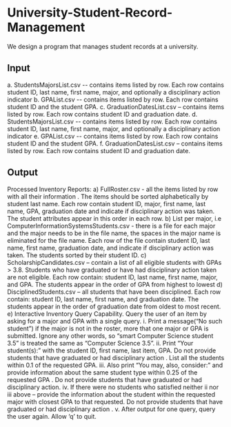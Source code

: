 # University-Student-Record-Management

We design a program that manages student records at a university.

## Input
a. StudentsMajorsList.csv -- contains items listed by row. Each row contains student ID, last name, first name, major, and optionally a disciplinary action indicator
b. GPAList.csv -- contains items listed by row. Each row contains student ID and the student GPA.
c. GraduationDatesList.csv – contains items listed by row. Each row contains student ID and graduation date.
d. StudentsMajorsList.csv -- contains items listed by row. Each row contains student ID, last name, first name, major, and optionally a disciplinary action indicator
e. GPAList.csv -- contains items listed by row. Each row contains student ID and the student GPA.
f. GraduationDatesList.csv – contains items listed by row. Each row contains student ID and graduation date.

## Output
Processed Inventory Reports:
a) FullRoster.csv - all the items listed by row with all their information . The items should be sorted alphabetically by student last name. Each row contain student ID, major, first name, last name, GPA, graduation date and indicate if disciplinary action was taken. The student attributes appear in this order in each row.
b) List per major, i.e ComputerInformationSystemsStudents.csv - there is a file for each major and the major needs to be in the file name, the spaces in the major name is eliminated for the file name. Each row of the file contain student ID, last name, first name, graduation date, and indicate if disciplinary action was taken. The students sorted by their student ID.
c) ScholarshipCandidates.csv – contain a list of all eligible students with GPAs > 3.8. Students who have graduated or have had disciplinary action taken are not eligible. Each row contain: student ID, last name, first name, major, and GPA. The students appear in the order of GPA from highest to lowest
d) DisciplinedStudents.csv – all students that have been disciplined. Each row contain: student ID, last name, first name, and graduation date. The students appear in the order of graduation date from oldest to most recent.
e) Interactive Inventory Query Capability. Query the user of an item by asking for a major and GPA with a single query.
  i. Print a message(“No such student”) if the major is not in the roster, more that one major or GPA is submitted. Ignore any other words, so “smart Computer Science student 3.5” is treated the same as “Computer Science 3.5”.
  ii. Print “Your student(s):” with the student ID, first name, last item, GPA. Do not provide students that have graduated or had disciplinary action . List all the students within 0.1 of the requested GPA.
  iii. Also print “You may, also, consider:” and provide information about the same student type within 0.25 of the requested GPA . Do not provide students that have graduated or had disciplinary action.
  iv. If there were no students who satisfied neither ii nor iii above – provide the information about the student within the requested major with closest GPA to that requested. Do not provide students that have graduated or had disciplinary action .
  v. After output for one query, query the user again. Allow ‘q’ to quit.
